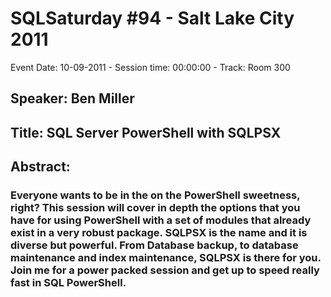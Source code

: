 # SQLSaturday #94 - Salt Lake City 2011
Event Date: 10-09-2011 - Session time: 00:00:00 - Track: Room 300 
## Speaker: Ben Miller
## Title: SQL Server PowerShell with SQLPSX
## Abstract:
### Everyone wants to be in the on the PowerShell sweetness, right?  This session will cover in depth the options that you have for using PowerShell with a set of modules that already exist in a very robust package.  SQLPSX is the name and it is diverse but powerful.  From Database backup, to database maintenance and index maintenance, SQLPSX is there for you.  Join me for a power packed session and get up to speed really fast in SQL PowerShell.
